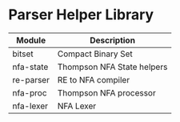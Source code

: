 # Parser Helper Library

Module          | Description
----------------|------------
bitset          | Compact Binary Set
nfa-state       | Thompson NFA State helpers
re-parser       | RE to NFA compiler
nfa-proc        | Thompson NFA processor
nfa-lexer       | NFA Lexer
